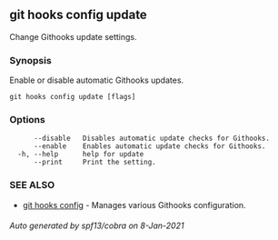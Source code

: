 ## git hooks config update

Change Githooks update settings.

### Synopsis

Enable or disable automatic Githooks updates.

```
git hooks config update [flags]
```

### Options

```
      --disable   Disables automatic update checks for Githooks.
      --enable    Enables automatic update checks for Githooks.
  -h, --help      help for update
      --print     Print the setting.
```

### SEE ALSO

* [git hooks config](git_hooks_config.md)	 - Manages various Githooks configuration.

###### Auto generated by spf13/cobra on 8-Jan-2021
